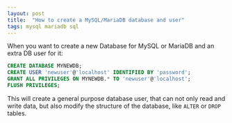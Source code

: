 ```yaml
---
layout: post
title:  "How to create a MySQL/MariaDB database and user"
tags: mysql mariadb sql
---
```


When you want to create a new Database for MySQL or MariaDB and an extra DB user for it:

```sql
CREATE DATABASE MYNEWDB;
CREATE USER 'newuser'@'localhost' IDENTIFIED BY 'password';
GRANT ALL PRIVILEGES ON MYNEWDB.* TO 'newuser'@'localhost';
FLUSH PRIVILEGES;
```

This will create a general purpose database user, that can not only read and write data,
but also modify the structure of the database, like `ALTER` or `DROP` tables.
